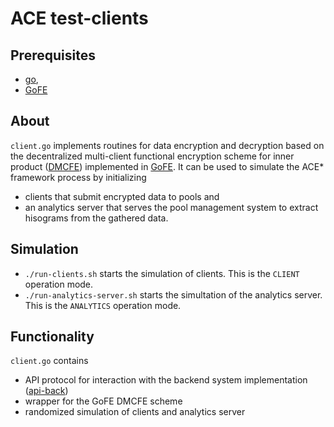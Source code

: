 # ACE test-clients

## Prerequisites

- [go](https://golang.org/),
- [GoFE](https://github.com/fentec-project/gofe)

## About

`client.go` implements routines for data encryption and decryption based on the decentralized multi-client functional encryption scheme for inner product ([DMCFE](https://eprint.iacr.org/2017/989.pdf)) implemented in [GoFE](https://github.com/fentec-project/gofe). It can be used to simulate the ACE* framework process by initializing
- clients that submit encrypted data to pools and
- an analytics server that serves the pool management system to extract hisograms from the gathered data.

## Simulation

- `./run-clients.sh` starts the simulation of clients. This is the `CLIENT` operation mode.
- `./run-analytics-server.sh` starts the simultation of the analytics server. This is the `ANALYTICS` operation mode.

## Functionality

`client.go` contains
- API protocol for interaction with the backend system implementation ([api-back](../api-back))
- wrapper for the GoFE DMCFE scheme
- randomized simulation of clients and analytics server